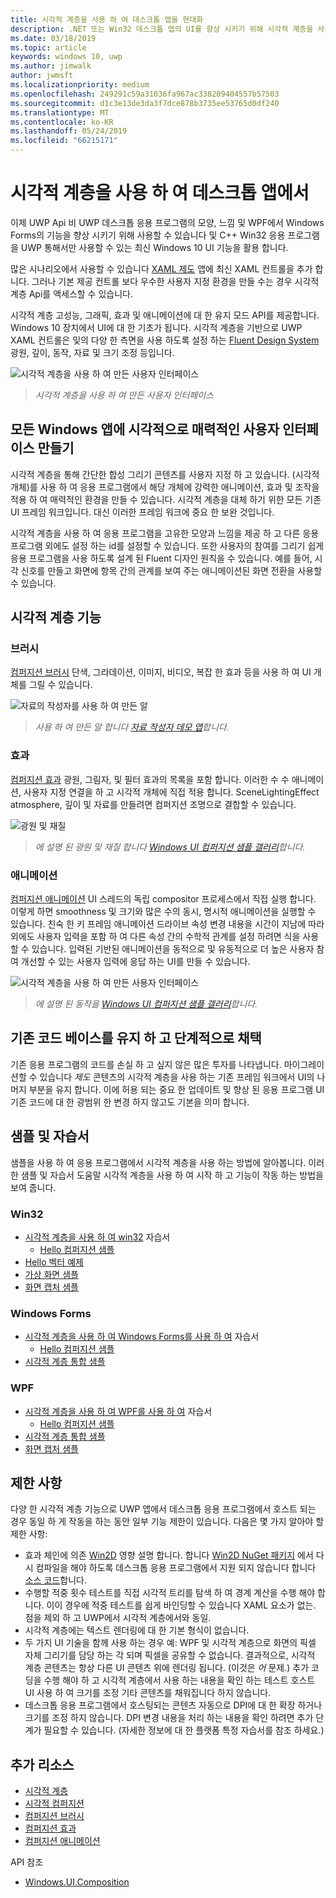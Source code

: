 ```yaml
---
title: 시각적 계층을 사용 하 여 데스크톱 앱을 현대화
description: .NET 또는 Win32 데스크톱 앱의 UI를 향상 시키기 위해 시각적 계층을 사용 합니다.
ms.date: 03/18/2019
ms.topic: article
keywords: windows 10, uwp
ms.author: jimwalk
author: jwmsft
ms.localizationpriority: medium
ms.openlocfilehash: 249291c59a31036fa967ac338209404557b57503
ms.sourcegitcommit: d1c3e13de3da3f7dce878b3735ee53765d0df240
ms.translationtype: MT
ms.contentlocale: ko-KR
ms.lasthandoff: 05/24/2019
ms.locfileid: "66215171"
---
```

# <a name="using-the-visual-layer-in-desktop-apps"></a>시각적 계층을 사용 하 여 데스크톱 앱에서

이제 UWP Api 비 UWP 데스크톱 응용 프로그램의 모양, 느낌 및 WPF에서 Windows Forms의 기능을 향상 시키기 위해 사용할 수 있습니다 및 C++ Win32 응용 프로그램을 UWP 통해서만 사용할 수 있는 최신 Windows 10 UI 기능을 활용 합니다.

많은 시나리오에서 사용할 수 있습니다 [XAML 제도](xaml-islands.md) 앱에 최신 XAML 컨트롤을 추가 합니다. 그러나 기본 제공 컨트롤 보다 우수한 사용자 지정 환경을 만들 수는 경우 시각적 계층 Api를 액세스할 수 있습니다.

시각적 계층 고성능, 그래픽, 효과 및 애니메이션에 대 한 유지 모드 API를 제공합니다. Windows 10 장치에서 UI에 대 한 기초가 됩니다. 시각적 계층을 기반으로 UWP XAML 컨트롤은 및의 다양 한 측면을 사용 하도록 설정 하는 [Fluent Design System](/windows/uwp/design/fluent-design-system/index)광원, 깊이, 동작, 자료 및 크기 조정 등입니다.

![시각적 계층을 사용 하 여 만든 사용자 인터페이스](images/visual-layer-interop/pull-to-animate.gif)

> _시각적 계층을 사용 하 여 만든 사용자 인터페이스_

## <a name="create-a-visually-engaging-user-interface-in-any-windows-app"></a>모든 Windows 앱에 시각적으로 매력적인 사용자 인터페이스 만들기

시각적 계층을 통해 간단한 합성 그리기 콘텐츠를 사용자 지정 하 고 있습니다. (시각적 개체)를 사용 하 여 응용 프로그램에서 해당 개체에 강력한 애니메이션, 효과 및 조작을 적용 하 여 매력적인 환경을 만들 수 있습니다. 시각적 계층을 대체 하기 위한 모든 기존 UI 프레임 워크입니다. 대신 이러한 프레임 워크에 중요 한 보완 것입니다.

시각적 계층을 사용 하 여 응용 프로그램을 고유한 모양과 느낌을 제공 하 고 다른 응용 프로그램 외에도 설정 하는 id를 설정할 수 있습니다. 또한 사용자의 참여를 그리기 쉽게 응용 프로그램을 사용 하도록 설계 된 Fluent 디자인 원칙을 수 있습니다. 예를 들어, 시각 신호를 만들고 화면에 항목 간의 관계를 보여 주는 애니메이션된 화면 전환을 사용할 수 있습니다.

## <a name="visual-layer-features"></a>시각적 계층 기능

### <a name="brushes"></a>브러시

[컴퍼지션 브러시](/windows/uwp/composition/composition-brushes) 단색, 그라데이션, 이미지, 비디오, 복잡 한 효과 등을 사용 하 여 UI 개체를 그릴 수 있습니다.

![자료의 작성자를 사용 하 여 만든 알](images/visual-layer-interop/egg.gif)

> _사용 하 여 만든 알 합니다 [자료 작성자 데모 앱](https://github.com/Microsoft/WindowsCompositionSamples/tree/master/Demos/MaterialCreator)합니다._

### <a name="effects"></a>효과

[컴퍼지션 효과](/windows/uwp/composition/composition-effects) 광원, 그림자, 및 필터 효과의 목록을 포함 합니다. 이러한 수 수 애니메이션, 사용자 지정 연결을 하 고 시각적 개체에 직접 적용 합니다. SceneLightingEffect atmosphere, 깊이 및 자료를 만들려면 컴퍼지션 조명으로 결합할 수 있습니다.

![광원 및 재질](images/visual-layer-interop/light-interop.gif)

> _에 설명 된 광원 및 재질 합니다 [Windows UI 컴퍼지션 샘플 갤러리](https://github.com/Microsoft/WindowsCompositionSamples/tree/master/SampleGallery)합니다._

### <a name="animations"></a>애니메이션

[컴퍼지션 애니메이션](/windows/uwp/composition/composition-animation) UI 스레드의 독립 compositor 프로세스에서 직접 실행 합니다. 이렇게 하면 smoothness 및 크기와 많은 수의 동시, 명시적 애니메이션을 실행할 수 있습니다. 친숙 한 키 프레임 애니메이션 드라이브 속성 변경 내용을 시간이 지남에 따라 외에도 사용자 입력을 포함 하 여 다른 속성 간의 수학적 관계를 설정 하려면 식을 사용할 수 있습니다. 입력된 기반된 애니메이션을 동적으로 및 유동적으로 더 높은 사용자 참여 개선할 수 있는 사용자 입력에 응답 하는 UI를 만들 수 있습니다.

![시각적 계층을 사용 하 여 만든 사용자 인터페이스](images/visual-layer-interop/swipe-scroller.gif)

> _에 설명 된 동작을 [Windows UI 컴퍼지션 샘플 갤러리](https://github.com/Microsoft/WindowsCompositionSamples/tree/master/SampleGallery)합니다._

## <a name="keep-your-existing-codebase-and-adopt-incrementally"></a>기존 코드 베이스를 유지 하 고 단계적으로 채택

기존 응용 프로그램의 코드를 손실 하 고 싶지 않은 많은 투자를 나타냅니다. 마이그레이션할 수 있습니다 _제도_ 콘텐츠의 시각적 계층을 사용 하는 기존 프레임 워크에서 UI의 나머지 부분을 유지 합니다. 이에 허용 되는 중요 한 업데이트 및 향상 된 응용 프로그램 UI 기존 코드에 대 한 광범위 한 변경 하지 않고도 기본을 의미 합니다.

## <a name="samples-and-tutorials"></a>샘플 및 자습서

샘플을 사용 하 여 응용 프로그램에서 시각적 계층을 사용 하는 방법에 알아봅니다. 이러한 샘플 및 자습서 도움말 시각적 계층을 사용 하 여 시작 하 고 기능이 작동 하는 방법을 보여 줍니다.

### <a name="win32"></a>Win32

- [시각적 계층을 사용 하 여 win32](using-the-visual-layer-with-win32.md) 자습서
  - [Hello 컴퍼지션 샘플](https://github.com/Microsoft/Windows.UI.Composition-Win32-Samples/tree/master/cpp/HelloComposition)
- [Hello 벡터 예제](https://github.com/Microsoft/Windows.UI.Composition-Win32-Samples/tree/master/cpp/HelloVectors)
- [가상 화면 샘플](https://github.com/Microsoft/Windows.UI.Composition-Win32-Samples/tree/master/cpp/VirtualSurfaces)
- [화면 캡처 샘플](https://github.com/Microsoft/Windows.UI.Composition-Win32-Samples/tree/master/cpp/ScreenCaptureforHWND)

### <a name="windows-forms"></a>Windows Forms

- [시각적 계층을 사용 하 여 Windows Forms를 사용 하 여](using-the-visual-layer-with-windows-forms.md) 자습서
  - [Hello 컴퍼지션 샘플](https://github.com/Microsoft/Windows.UI.Composition-Win32-Samples/tree/master/dotnet/WinForms/HelloComposition)
- [시각적 계층 통합 샘플](https://github.com/Microsoft/Windows.UI.Composition-Win32-Samples/tree/master/dotnet/WinForms/VisualLayerIntegration)

### <a name="wpf"></a>WPF

- [시각적 계층을 사용 하 여 WPF를 사용 하 여](using-the-visual-layer-with-wpf.md) 자습서
  - [Hello 컴퍼지션 샘플](https://github.com/Microsoft/Windows.UI.Composition-Win32-Samples/tree/master/dotnet/WPF/HelloComposition)
- [시각적 계층 통합 샘플](https://github.com/Microsoft/Windows.UI.Composition-Win32-Samples/tree/master/dotnet/WPF/VisualLayerIntegration)
- [화면 캡처 샘플](https://github.com/Microsoft/Windows.UI.Composition-Win32-Samples/tree/master/dotnet/WPF/ScreenCapture)

## <a name="limitations"></a>제한 사항

다양 한 시각적 계층 기능으로 UWP 앱에서 데스크톱 응용 프로그램에서 호스트 되는 경우 동일 하 게 작동을 하는 동안 일부 기능 제한이 있습니다. 다음은 몇 가지 알아야 할 제한 사항:

- 효과 체인에 의존 [Win2D](http://microsoft.github.io/Win2D/html/Introduction.htm) 영향 설명 합니다. 합니다 [Win2D NuGet 패키지](https://www.nuget.org/packages/Win2D.uwp) 에서 다시 컴파일을 해야 하도록 데스크톱 응용 프로그램에서 지원 되지 않습니다 합니다 [소스 코드](https://github.com/Microsoft/Win2D)합니다.
- 수행할 적중 횟수 테스트를 직접 시각적 트리를 탐색 하 여 경계 계산을 수행 해야 합니다. 이이 경우에 적중 테스트를 쉽게 바인딩할 수 있습니다 XAML 요소가 없는. 점을 제외 하 고 UWP에서 시각적 계층에서와 동일.
- 시각적 계층에는 텍스트 렌더링에 대 한 기본 형식이 없습니다.
- 두 가지 UI 기술을 함께 사용 하는 경우 예: WPF 및 시각적 계층으로 화면의 픽셀 자체 그리기를 담당 하는 각 되며 픽셀을 공유할 수 없습니다. 결과적으로, 시각적 계층 콘텐츠는 항상 다른 UI 콘텐츠 위에 렌더링 됩니다. (이것은 _어_ 문제.) 추가 코딩을 수행 해야 하 고 시각적 계층에서 사용 하는 내용을 확인 하는 테스트 호스트 UI 사용 하 여 크기를 조정 기타 콘텐츠를 채워집니다 하지 않습니다.
- 데스크톱 응용 프로그램에서 호스팅되는 콘텐츠 자동으로 DPI에 대 한 확장 하거나 크기를 조정 하지 않습니다. DPI 변경 내용을 처리 하는 내용을 확인 하려면 추가 단계가 필요할 수 있습니다. (자세한 정보에 대 한 플랫폼 특정 자습서를 참조 하세요.)

## <a name="additional-resources"></a>추가 리소스

- [시각적 계층](/windows/uwp/composition/visual-layer)
- [시각적 컴퍼지션](/windows/uwp/composition/composition-visual-tree)
- [컴퍼지션 브러시](/windows/uwp/composition/composition-brushes)
- [컴퍼지션 효과](/windows/uwp/composition/composition-effects)
- [컴퍼지션 애니메이션](/windows/uwp/composition/composition-animation)

API 참조

- [Windows.UI.Composition](/uwp/api/Windows.UI.Composition)
